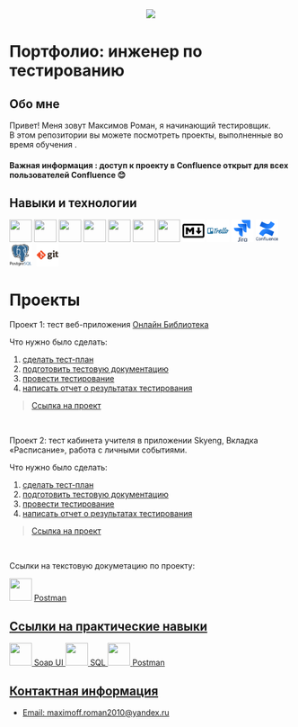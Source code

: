 <div id="header" align="center">
  <img src="https://media.giphy.com/media/M9gbBd9nbDrOTu1Mqx/giphy.gif" width="100"/>
</div>

# Портфолио: инженер по тестированию

## Обо мне 

Привет! Меня зовут Максимов Роман, я начинающий тестировщик. <br>
В этом репозитории вы можете посмотреть проекты, выполненные во время обучения .
<br>

#### Важная информация : доступ к проекту в Confluence открыт для всех пользователей Confluence 😊

## Навыки и технологии
<div>
   <img src="https://www.hello-charles.com/hubfs/CharlesLOGO.png" width="40" height="40"/>
   <img src="https://i.ytimg.com/vi/mVfPB6Dtc7s/maxresdefault.jpg" width="40" height="40"/>
   <img src="https://hitamputihseo.com/blog/wp-content/uploads/2020/12/Chrome-DevTools.png"  width="40" height="40"/>
   <img src="https://logovectorseek.com/wp-content/uploads/2020/09/soapui-supported-by-smartbear-logo-vector.png"  width="40" height="40"/>
   <img src="https://cdn-ssl-devio-img.classmethod.jp/wp-content/uploads/2017/07/swagger-eyecatch.png" width="40" height="40"/>
   <img src="https://qase.io/images/q_logo.png?v=2" width="40" height="40"/>
   <img src="https://www.svgrepo.com/show/354202/postman-icon.svg" width="40" height="40"/>
   <img src="https://github.com/devicons/devicon/blob/master/icons/markdown/markdown-original.svg" width="40" height="40"/>
   <img src="https://github.com/devicons/devicon/blob/master/icons/trello/trello-plain-wordmark.svg" width="40" height="40"/>
   <img src="https://github.com/devicons/devicon/blob/master/icons/jira/jira-original-wordmark.svg" width="40" height="40"/>
   <img src="https://github.com/devicons/devicon/blob/master/icons/confluence/confluence-original-wordmark.svg" title="Confluence"  alt="Confluence" width="40" height="40"/> 
   <img src="https://github.com/devicons/devicon/blob/master/icons/postgresql/postgresql-original-wordmark.svg"  width="40" height="40"/>&nbsp;
   <img src="https://github.com/devicons/devicon/blob/master/icons/git/git-original-wordmark.svg" title="Git" **alt="Git" width="40" height="40"/>
</div>

<!--``postman``, ``jira``,``postgresql``,``qase.io``,``Fiddler``, ``Swagger``, ``Trello``, <br>
``SoapUI``, ``Android Studio``, ``xCode``, ``Charles``, ``Git``, ``Chrome DevTools``.-->




 # Проекты

<p> Проект 1: тест веб-приложения <a href="https://online-ru-lib-3.herokuapp.com/">Онлайн Библиотека</a></p>
<p>Что нужно было сделать:<p>
<ol>
  <li><a href="https://qa-bag-reportr.atlassian.net/wiki/spaces/~63aee017d3aeefa40542a591/pages/1507483#%D0%A0%D0%B0%D1%81%D0%BF%D0%B8%D1%81%D0%B0%D0%BD%D0%B8%D0%B5">сделать тест-план</a> </li>
  <li><a href="https://app.qase.io/project/LIBRARY"> подготовить тестовую документацию</a></li>
  <li><a href="https://app.qase.io/run/LIBRARY/dashboard/1"> провести тестирование</a></li>
  <li><a href="https://qa-bag-reportr.atlassian.net/wiki/spaces/~63aee017d3aeefa40542a591/pages/1507483">написать отчет о результатах тестирования</a></li>
</ol>

> <a href="https://online-ru-lib-3.herokuapp.com/">Ссылка на проект</a> 


<!--Ссылки на текстовую докуметацию по проекту:

<div>

 
  <img src="https://www.svgrepo.com/show/354202/postman-icon.svg" width="40" height="40"/>
     <a href="https://drive.google.com/drive/folders/1rA2GbcXaXagOBEvxK94YfbO55hwkZjMF?usp=drive_link"> Postman


</div> -->


<!--Ссылки на текстовую докуметацию по проекту:

<div>
  <img src="https://logovectorseek.com/wp-content/uploads/2020/09/soapui-supported-by-smartbear-logo-vector.png"  width="40" height="40"/>
<a href="https://drive.google.com/file/d/1JgjTAhZnHHBJ9QtK1whDLjxhSP1_fam7/view?usp=drive_link"> Soap UI 
  <img src="https://www.svgrepo.com/show/354202/postman-icon.svg" width="40" height="40"/>
  <a href=">


</div> -->

<br> 

<p> Проект 2: тест кабинета учителя в приложении Skyeng, Вкладка «Расписание», работа с личными событиями.</p>
<p>Что нужно было сделать:<p>
<ol>
  <li><a href="https://qa-bag-reportr.atlassian.net/wiki/spaces/~63aee017d3aeefa40542a591/pages/884737/1+2-#%D0%A2%D0%B5%D1%81%D1%82-%D0%BF%D0%BB%D0%B0%D0%BD">сделать тест-план</a> </li>
  <li>
  <a href="https://qa-bag-reportr.atlassian.net/wiki/spaces/~63aee017d3aeefa40542a591/pages/884737/1+2-#%D0%A2%D0%B5%D1%81%D1%82-%D0%BA%D0%B5%D0%B9%D1%81%D1%8B-%D0%B8-%D1%87%D0%B5%D0%BA-%D0%BB%D0%B8%D1%81%D1%82%D1%8B">подготовить тестовую документацию</a></li>
  <li><a href="https://app.qase.io/run/KW/dashboard/2">провести тестирование</a></li>
  <li><a href="https://qa-bag-reportr.atlassian.net/wiki/spaces/~63aee017d3aeefa40542a591/pages/884737/1+2-#%D0%9E%D1%82%D1%87%D0%B5%D1%82-%D0%BE-%D1%82%D0%B5%D1%81%D1%82%D0%B8%D1%80%D0%BE%D0%B2%D0%B0%D0%BD%D0%B8%D0%B8-%D0%B8%D1%82%D0%BE%D0%B3%D0%BE%D0%B2%D0%BE%D0%B3%D0%BE-%D0%BF%D1%80%D0%BE%D0%B5%D0%BA%D1%82%D0%B0">написать отчет о результатах тестирования</a></li>
</ol>

>  <a href="http://skyeng.ru/">Ссылка на проект</a>
<br> 

Ссылки на текстовую докуметацию по проекту:

<div>

 
  <img src="https://www.svgrepo.com/show/354202/postman-icon.svg" width="40" height="40"/>
     <a href="https://drive.google.com/drive/folders/1rA2GbcXaXagOBEvxK94YfbO55hwkZjMF?usp=drive_link"> Postman


</div>

## Ссылки на практические навыки 

<div>

  <img src="https://logovectorseek.com/wp-content/uploads/2020/09/soapui-supported-by-smartbear-logo-vector.png"  width="40" height="40"/>
     <a href="https://drive.google.com/file/d/1JgjTAhZnHHBJ9QtK1whDLjxhSP1_fam7/view?usp=drive_link"> Soap UI
   <img src="https://w7.pngwing.com/pngs/167/148/png-transparent-microsoft-azure-sql-database-microsoft-sql-server-database-blue-text-logo.png" width="40" height="40"/>
     <a href="https://drive.google.com/drive/folders/1bmCMtr8N7bhFIYlY3fKVtsfPnas57lOc?usp=drive_link"> SQL
   <img src="https://www.svgrepo.com/show/354202/postman-icon.svg" width="40" height="40"/>
     <a href="https://drive.google.com/drive/folders/1x0mhhb5NyWqGaTf2tcdPukpko92YHKeX?usp=drive_link"> Postman  
</div>



## Контактная информация
- Email: maximoff.roman2010@yandex.ru


<!--
**Maks4850/Maks4850** is a ✨ _special_ ✨ repository because its `README.md` (this file) appears on your GitHub profile.

Here are some ideas to get you started:

- 🔭 I’m currently working on ...
- 🌱 I’m currently learning ...
- 👯 I’m looking to collaborate on ...
- 🤔 I’m looking for help with ...
- 💬 Ask me about ...
- 📫 How to reach me: ...
- 😄 Pronouns: ...
- ⚡ Fun fact: ...
-->
